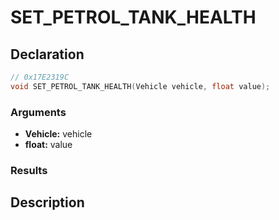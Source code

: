 # SET_PETROL_TANK_HEALTH

## Declaration
```cpp
// 0x17E2319C
void SET_PETROL_TANK_HEALTH(Vehicle vehicle, float value);
```

### Arguments
- **Vehicle:** vehicle
- **float:** value

### Results

## Description
